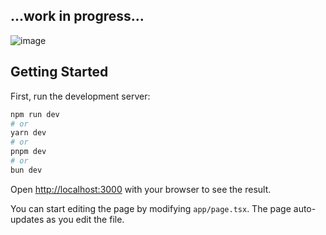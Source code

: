 ## ...work in progress...

![image](https://github.com/thegera4/nextjs-events/assets/84020433/969c60e7-fb2a-469f-b051-2cae12a533fc)

## Getting Started

First, run the development server:

```bash
npm run dev
# or
yarn dev
# or
pnpm dev
# or
bun dev
```

Open [http://localhost:3000](http://localhost:3000) with your browser to see the result.

You can start editing the page by modifying `app/page.tsx`. The page auto-updates as you edit the file.
